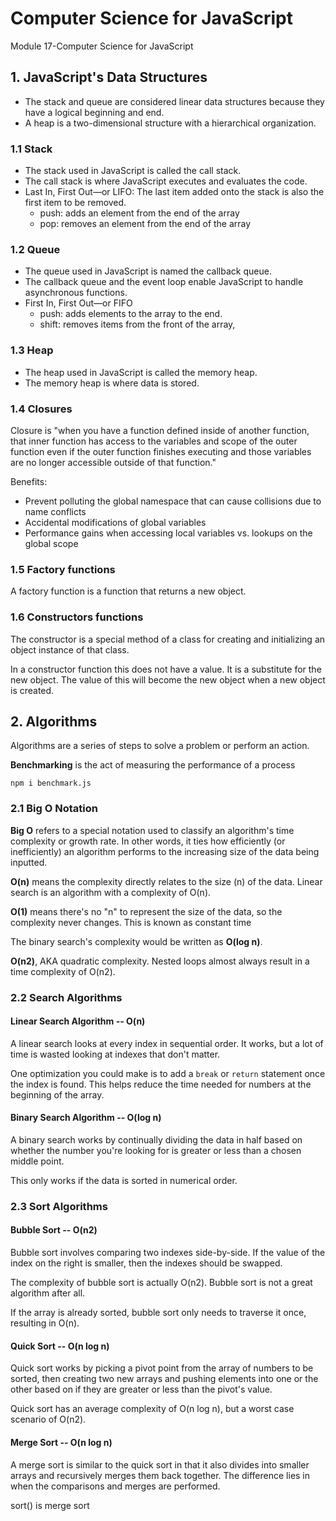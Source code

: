# Computer Science for JavaScript

Module 17-Computer Science for JavaScript

## 1. JavaScript's Data Structures

- The stack and queue are considered linear data structures because they have a logical beginning and end.
- A heap is a two-dimensional structure with a hierarchical organization.

### 1.1 Stack

- The stack used in JavaScript is called the call stack.
- The call stack is where JavaScript executes and evaluates the code.
- Last In, First Out—or LIFO: The last item added onto the stack is also the first item to be removed.
  - push: adds an element from the end of the array
  - pop: removes an element from the end of the array

### 1.2 Queue

- The queue used in JavaScript is named the callback queue.
- The callback queue and the event loop enable JavaScript to handle asynchronous functions.
- First In, First Out—or FIFO
  - push: adds elements to the array to the end.
  - shift: removes items from the front of the array,

### 1.3 Heap

- The heap used in JavaScript is called the memory heap.
- The memory heap is where data is stored.

### 1.4 Closures

Closure is "when you have a function defined inside of another function, that inner function has access to the variables and scope of the outer function even if the outer function finishes executing and those variables are no longer accessible outside of that function."

Benefits:

- Prevent polluting the global namespace that can cause collisions due to name conflicts
- Accidental modifications of global variables
- Performance gains when accessing local variables vs. lookups on the global scope

### 1.5 Factory functions

A factory function is a function that returns a new object.

### 1.6 Constructors functions

The constructor is a special method of a class for creating and initializing an object instance of that class.

In a constructor function this does not have a value. It is a substitute for the new object. The value of this will become the new object when a new object is created.

## 2. Algorithms

Algorithms are a series of steps to solve a problem or perform an action.

**Benchmarking** is the act of measuring the performance of a process

```
npm i benchmark.js
```

### 2.1 Big O Notation

**Big O** refers to a special notation used to classify an algorithm's time complexity or growth rate. In other words, it ties how efficiently (or inefficiently) an algorithm performs to the increasing size of the data being inputted.

**O(n)** means the complexity directly relates to the size (n) of the data. Linear search is an algorithm with a complexity of O(n).

**O(1)** means there's no "n" to represent the size of the data, so the complexity never changes. This is known as constant time

The binary search's complexity would be written as **O(log n)**.

**O(n2)**, AKA quadratic complexity. Nested loops almost always result in a time complexity of O(n2).

### 2.2 Search Algorithms

#### Linear Search Algorithm -- O(n)

A linear search looks at every index in sequential order. It works, but a lot of time is wasted looking at indexes that don't matter.

One optimization you could make is to add a `break` or `return` statement once the index is found. This helps reduce the time needed for numbers at the beginning of the array.

#### Binary Search Algorithm -- O(log n)

A binary search works by continually dividing the data in half based on whether the number you're looking for is greater or less than a chosen middle point.

This only works if the data is sorted in numerical order.

### 2.3 Sort Algorithms

#### Bubble Sort -- O(n2)

Bubble sort involves comparing two indexes side-by-side. If the value of the index on the right is smaller, then the indexes should be swapped.

The complexity of bubble sort is actually O(n2). Bubble sort is not a great algorithm after all.

If the array is already sorted, bubble sort only needs to traverse it once, resulting in O(n).

#### Quick Sort -- O(n log n)

Quick sort works by picking a pivot point from the array of numbers to be sorted, then creating two new arrays and pushing elements into one or the other based on if they are greater or less than the pivot's value.

Quick sort has an average complexity of O(n log n), but a worst case scenario of O(n2).

#### Merge Sort -- O(n log n)

A merge sort is similar to the quick sort in that it also divides into smaller arrays and recursively merges them back together. The difference lies in when the comparisons and merges are performed.

sort() is merge sort
